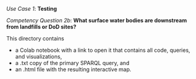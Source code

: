 *Use Case 1*: **Testing**

*Competency Question 2b*: **What surface water bodies are downstream from landfills or DoD sites?**

This directory contains 
- a Colab notebook with a link to open it that contains all code, queries, and visualizations,
- a .txt copy of the primary SPARQL query, and
- an .html file with the resulting interactive map.

